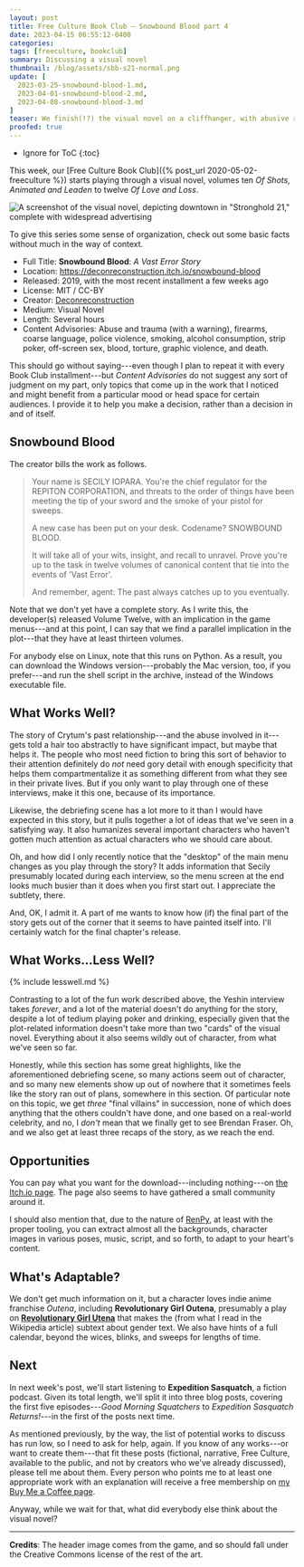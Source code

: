 ```yaml
---
layout: post
title: Free Culture Book Club — Snowbound Blood part 4
date: 2023-04-15 06:55:12-0400
categories:
tags: [freeculture, bookclub]
summary: Discussing a visual novel
thumbnail: /blog/assets/sbb-s21-normal.png
update: [
  2023-03-25-snowbound-blood-1.md,
  2023-04-01-snowbound-blood-2.md,
  2023-04-08-snowbound-blood-3.md
]
teaser: We finish(!?) the visual novel on a cliffhanger, with abusive relationships, a wild cliffhanger, and maybe a plot that became slightly lost.
proofed: true
---
```


* Ignore for ToC
{:toc}

This week, our [Free Culture Book Club]({% post_url 2020-05-02-freeculture %}) starts playing through a visual novel, volumes ten *Of Shots, Animated and Leaden* to twelve *Of Love and Loss*.

![A screenshot of the visual novel, depicting downtown in "Stronghold 21," complete with widespread advertising](/blog/assets/sbb-s21-normal.png "I sort of enjoy the implication, here, that the news has carefully covered the bogus awards ceremony for the past two months or blinks or whatever they call them")

To give this series some sense of organization, check out some basic facts without much in the way of context.

 * Full Title:  **Snowbound Blood**:  *A Vast Error Story*
 * Location:  <https://deconreconstruction.itch.io/snowbound-blood>
 * Released:  2019, with the most recent installment a few weeks ago
 * License:  MIT / CC-BY
 * Creator:  [Deconreconstruction](https://deconreconstruction.itch.io/)
 * Medium:  Visual Novel
 * Length:  Several hours
 * Content Advisories:  Abuse and trauma (with a warning), firearms, coarse language, police violence, smoking, alcohol consumption, strip poker, off-screen sex, blood, torture, graphic violence, and death.

This should go without saying---even though I plan to repeat it with every Book Club installment---but *Content Advisories* do not suggest any sort of judgment on my part, only topics that come up in the work that I noticed and might benefit from a particular mood or head space for certain audiences.  I provide it to help you make a decision, rather than a decision in and of itself.

## Snowbound Blood

The creator bills the work as follows.

 > Your name is SECILY IOPARA. You're the chief regulator for the REPITON CORPORATION, and threats to the order of things have been meeting the tip of your sword and the smoke of your pistol for sweeps. 
 >
 > A new case has been put on your desk. Codename? SNOWBOUND BLOOD. 
 >
 > It will take all of your wits, insight, and recall to unravel. Prove you're up to the task in twelve volumes of canonical content that tie into the events of 'Vast Error'.
 >
 > And remember, agent: The past always catches up to you eventually.

Note that we don't yet have a complete story.  As I write this, the developer(s) released Volume Twelve, with an implication in the game menus---and at this point, I can say that we find a parallel implication in the plot---that they have at least thirteen volumes.

For anybody else on Linux, note that this runs on Python.  As a result, you can download the Windows version---probably the Mac version, too, if you prefer---and run the shell script in the archive, instead of the Windows executable file.

## What Works Well?

The story of Crytum's past relationship---and the abuse involved in it---gets told a hair too abstractly to have significant impact, but maybe that helps it.  The people who most need fiction to bring this sort of behavior to their attention definitely do *not* need gory detail with enough specificity that helps them compartmentalize it as something different from what they see in their private lives.  But if you only want to play through one of these interviews, make it this one, because of its importance.

Likewise, the debriefing scene has a lot more to it than I would have expected in this story, but it pulls together a lot of ideas that we've seen in a satisfying way.  It also humanizes several important characters who haven't gotten much attention as actual characters who we should care about.

Oh, and how did I only recently notice that the "desktop" of the main menu changes as you play through the story?  It adds information that Secily presumably located during each interview, so the menu screen at the end looks much busier than it does when you first start out.  I appreciate the subtlety, there.

And, OK, I admit it.  A part of me wants to know how (if) the final part of the story gets out of the corner that it seems to have painted itself into.  I'll certainly watch for the final chapter's release.

## What Works...Less Well?

{% include lesswell.md %}

Contrasting to a lot of the fun work described above, the Yeshin interview takes *forever*, and a lot of the material doesn't do anything for the story, despite a lot of tedium playing poker and drinking, especially given that the plot-related information doesn't take more than two "cards" of the visual novel.  Everything about it also seems wildly out of character, from what we've seen so far.

Honestly, while this section has some great highlights, like the aforementioned debriefing scene, so many actions seem out of character, and so many new elements show up out of nowhere that it sometimes feels like the story ran out of plans, somewhere in this section.  Of particular note on this topic, we get *three* "final villains" in succession, none of which does anything that the others couldn't have done, and one based on a real-world celebrity, and no, I *don't* mean that we finally get to see Brendan Fraser.  Oh, and we also get at least three recaps of the story, as we reach the end.

## Opportunities

You can pay what you want for the download---including nothing---on [the Itch.io page](https://deconreconstruction.itch.io/snowbound-blood).  The page also seems to have gathered a small community around it.

I should also mention that, due to the nature of [RenPy](https://www.renpy.org/), at least with the proper tooling, you can extract almost all the backgrounds, character images in various poses, music, script, and so forth, to adapt to your heart's content.

## What's Adaptable?

We don't get much information on it, but a character loves indie anime franchise *Outena*, including **Revolutionary Girl Outena**, presumably a play on [**Revolutionary Girl Utena**](https://en.wikipedia.org/wiki/Revolutionary_Girl_Utena) that makes the (from what I read in the Wikipedia article) subtext about gender text.  We also have hints of a full calendar, beyond the wices, blinks, and sweeps for lengths of time.

## Next

In next week's post, we'll start listening to **Expedition Sasquatch**, a fiction podcast.  Given its total length, we'll split it into three blog posts, covering the first five episodes---*Good Morning Squatchers* to *Expedition Sasquatch Returns!*---in the first of the posts next time.

As mentioned previously, by the way, the list of potential works to discuss has run low, so I need to ask for help, again.  If you know of any works---or want to create them---that fit these posts (fictional, narrative, Free Culture, available to the public, and not by creators who we've already discussed), please tell me about them.  Every person who points me to at least one appropriate work with an explanation will receive a free membership on [my Buy Me a Coffee page](https://buymeacoffee.com/jcolag).

Anyway, while we wait for that, what did everybody else think about the visual novel?

* * *

**Credits**:  The header image comes from the game, and so should fall under the Creative Commons license of the rest of the art.
